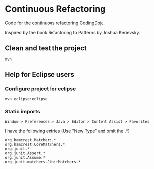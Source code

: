 # Continuous Refactoring

Code for the continuous refactoring CodingDojo.

Inspired by the book Refactoring to Patterns by Joshua Kerievsky.

## Clean and test the project

	mvn

## Help for Eclipse users

### Configure project for eclipse

	mvn eclipse:eclipse

### Static imports

	Window > Preferences > Java > Editor > Content Assist > Favorites

I have the following entries (Use "New Type" and omit the .*)

	org.hamcrest.Matchers.*
	org.hamcrest.CoreMatchers.*
	org.junit.*
	org.junit.Assert.*
	org.junit.Assume.*
	org.junit.matchers.JUnitMatchers.*
